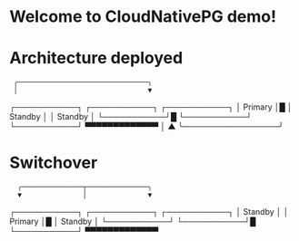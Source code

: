 
# Welcome to CloudNativePG demo!

# Architecture deployed

     ╭────────────────────────────────╮
     │                                ▼
┌───────────┐   ┌───────────┐   ┌───────────┐
│  Primary  │█  │  Standby  │   │  Standby  │
└───────────┘█  └───────────┘   └───────────┘
 ▀▀▀▀▀▀▀▀▀▀▀▀▀
     │                 ▲
     ╰─────────────────╯

# Switchover

      ╭───────────────┬───────────────╮
      ▼               │               ▼
┌───────────┐   ┌───────────┐   ┌───────────┐
│  Standby  │   │  Primary  │█  │  Standby  │
└───────────┘   └───────────┘█  └───────────┘
                 ▀▀▀▀▀▀▀▀▀▀▀▀▀
 

 